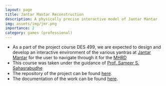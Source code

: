 ```yaml
---
layout: page
title: Jantar Mantar Reconstruction
description: A physically precise interactive model of Jantar Mantar
img: assets/img/jmr.png
importance: 2
category: games (professional)
---
```

* As a part of the project course DES 499, we are expected to design and develop an interactive environment of the various yantras at [Jantar Mantar](https://www.jantarmantar.org/) for the user to navigate through it for the [MHRD](https://www.education.gov.in/en)
* This course was taken under the guidance of [Prof. Sameer S. Sahasrabudhe](https://www.it.iitb.ac.in/~s1000brains/Sameer_Sahasrabudhe_Mar2014/Home.html)
* The repository of the project can be found [here](https://github.com/aniketrajnish/DES499-JantarMantarReconstruction).
* The documentation of the work can be found [here](https://aniketrajnish.github.io/docs/jmr).
